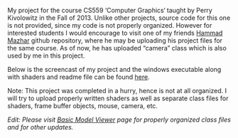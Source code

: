 My project for the course CS559 ‘Computer Graphics‘ taught by Perry Kivolowitz in the Fall of 2013. Unlike other projects, source code for this one is not provided, since my code is not properly organized. However for interested students I would encourage to visit one of my friends [Hammad Mazhar] github repository, where he may be uploading his project files for the same course. As of now, he has uploaded “camera” class which is also used by me in this project.

Below is the screencast of my project and the windows executable along with shaders and readme file can be found [here](cs559/project.zip "file").

[](https://youtu.be/IMJ_PIey3Ik "show_video")

Note: This project was completed in a hurry, hence is not at all organized. I will try to upload properly written shaders as well as separate class files for shaders, frame buffer objects, mouse, camera, etc.

*Edit: Please visit [Basic Model Viewer] page for properly organized class files and for other updates.*

[Basic Model Viewer]: project/basic-model-viewer
[Hammad Mazhar]: https://github.com/hmazhar